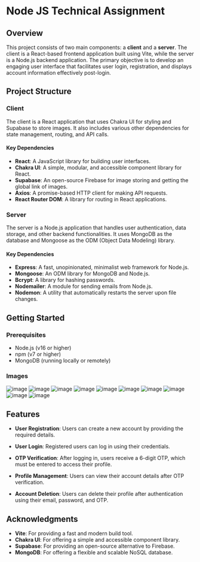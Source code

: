 # Node JS Technical Assignment

## Overview

This project consists of two main components: a **client** and a **server**. The client is a React-based frontend application built using Vite, while the server is a Node.js backend application. The primary objective is to develop an engaging user interface that facilitates user login, registration, and displays account information effectively post-login.

## Project Structure

### Client

The client is a React application that uses Chakra UI for styling and Supabase to store images. It also includes various other dependencies for state management, routing, and API calls.

#### Key Dependencies

- **React**: A JavaScript library for building user interfaces.
- **Chakra UI**: A simple, modular, and accessible component library for React.
- **Supabase**: An open-source Firebase for image storing and getting the global link of images.
- **Axios**: A promise-based HTTP client for making API requests.
- **React Router DOM**: A library for routing in React applications.



### Server

The server is a Node.js application that handles user authentication, data storage, and other backend functionalities. It uses MongoDB as the database and Mongoose as the ODM (Object Data Modeling) library.

#### Key Dependencies

- **Express**: A fast, unopinionated, minimalist web framework for Node.js.
- **Mongoose**: An ODM library for MongoDB and Node.js.
- **Bcrypt**: A library for hashing passwords.
- **Nodemailer**: A module for sending emails from Node.js.
- **Nodemon**: A utility that automatically restarts the server upon file changes.

## Getting Started

### Prerequisites

- Node.js (v16 or higher)
- npm (v7 or higher)
- MongoDB (running locally or remotely)

### Images 
![image](https://github.com/user-attachments/assets/d304c80b-a0a3-4876-970a-6304201ccf53)
![image](https://github.com/user-attachments/assets/2f61a075-43fd-4345-9995-f2b21a76a2d5)
![image](https://github.com/user-attachments/assets/8f0e2c2a-d366-4b36-b07b-05d5e16fa2b0)
![image](https://github.com/user-attachments/assets/e2081bd0-814a-407b-a593-1d7c57fbcd6a)
![image](https://github.com/user-attachments/assets/0b3d99a4-6431-412d-b4fd-d6a10550acdd)
![image](https://github.com/user-attachments/assets/7033ca10-c547-4196-b921-ecb5cf7a7ebb)
![image](https://github.com/user-attachments/assets/aef24bab-d03f-4052-a2e8-162a6761a52d)
![image](https://github.com/user-attachments/assets/ffce8b40-afad-4c25-8b26-5b66353a81a9)
![image](https://github.com/user-attachments/assets/24c30caf-4211-4cc8-a0e6-5c630dca210b)
![image](https://github.com/user-attachments/assets/25d26037-cc7e-4506-a448-277e9d0af9e2)









## Features

- **User Registration**: Users can create a new account by providing the required details.

- **User Login**: Registered users can log in using their credentials.

- **OTP Verification**: After logging in, users receive a 6-digit OTP, which must be entered to access their profile.

- **Profile Management**: Users can view their account details after OTP verification.

- **Account Deletion**: Users can delete their profile after authentication using their email, password, and OTP.


## Acknowledgments

- **Vite**: For providing a fast and modern build tool.
- **Chakra UI**: For offering a simple and accessible component library.
- **Supabase**: For providing an open-source alternative to Firebase.
- **MongoDB**: For offering a flexible and scalable NoSQL database.

